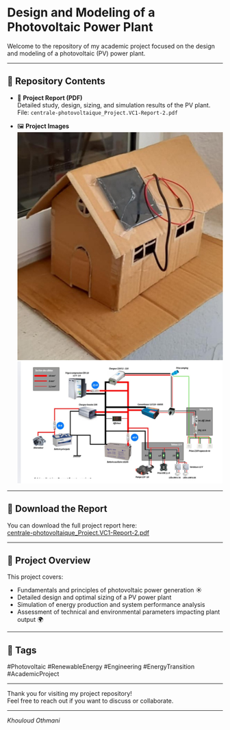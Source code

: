 # Design and Modeling of a Photovoltaic Power Plant

Welcome to the repository of my academic project focused on the design and modeling of a photovoltaic (PV) power plant.

---

## 📂 Repository Contents

- 📄 **Project Report (PDF)**  
  Detailed study, design, sizing, and simulation results of the PV plant.  
  File: `centrale-photovoltaique_Project.VC1-Report-2.pdf`

- 🖼️ **Project Images**  
  ![Image 1](./Messenger_creation_8B2C1230-C72D-4E53-B176-3D76148135FE.jpeg)  
  ![Image 2](./Screenshot_20250811_121731_Canva.jpg)

---

## 📄 Download the Report

You can download the full project report here:  
[centrale-photovoltaique_Project.VC1-Report-2.pdf](./centrale-photovoltaique_Project.VC1-Report-2.pdf)

---

## 🚀 Project Overview

This project covers:

- Fundamentals and principles of photovoltaic power generation ☀️  
- Detailed design and optimal sizing of a PV power plant  
- Simulation of energy production and system performance analysis  
- Assessment of technical and environmental parameters impacting plant output 🌍  

---

## 📢 Tags

#Photovoltaic #RenewableEnergy #Engineering #EnergyTransition #AcademicProject

---

Thank you for visiting my project repository!  
Feel free to reach out if you want to discuss or collaborate.

---

*Khouloud Othmani*
